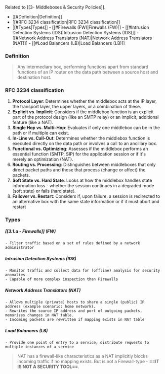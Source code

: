 Related to [[3- Middleboxes & Security Policies]].

- [[#Definition|Definition]]
- [[#RFC 3234 classification|RFC 3234 classification]]
- [[#Types|Types]]
		- [[#Firewalls (FW)|Firewalls (FW)]]
		- [[#Intrusion Detection Systems (IDS)|Intrusion Detection Systems (IDS)]]
		- [[#Network Address Translators (NAT)|Network Address Translators (NAT)]]
		- [[#Load Balancers (LB)|Load Balancers (LB)]]

### Definition 

> Any intermediary box, performing functions apart from standard functions of an IP router on the data path between a source host and destination host.


###  RFC 3234 classification 

1. **Protocol Layer**: Determines whether the middlebox acts at the IP layer, the transport layer, the upper layers, or a combination of these.
2. **Explicit vs. Implicit**: Considers if the middlebox function is an explicit part of the protocol design (like an SMTP relay) or an implicit, additional feature (like a NAT).
3. **Single Hop vs. Multi-Hop**: Evaluates if only one middlebox can be in the path or if multiple can exist.
4. **In-Line vs. Call-Out**: Determines whether the middlebox function is executed directly on the data path or involves a call to an ancillary box.
5. **Functional vs. Optimizing**: Assesses if the middlebox performs an essential function (SMTP, SIP) for the application session or if it's merely an optimization (NAT).
6. **Routing vs. Processing**: Distinguishes between middleboxes that only direct packet paths and those that process (change or affect) the packets.
7. **Soft State vs. Hard State**: Looks at how the middlebox handles state information loss - whether the session continues in a degraded mode (soft state) or fails (hard state).
8. **Failover vs. Restart**: Considers if, upon failure, a session is redirected to an alternative box with the same state information or if it must abort and restart​

### Types
##### [[3.1.a - Firewalls]] (FW)
	- Filter traffic based on a set of rules defined by a network administrator
##### Intrusion Detection Systems (IDS)
	- Monitor traffic and collect data for (offline) analysis for security anomalies
	- Capable of more complex inspection than Firewalls
##### Network Address Translators (NAT)
	- Allows multiple (private) hosts to share a single (public) IP address (example scenario: home network).
	- Rewrites the source IP address and port of outgoing packets, memorizes changes in NAT table.
	- Incoming packets are rewritten if mapping exists in NAT table
##### Load Balancers (LB)
	- Provide one point of entry to a service, distribute requests to multiple instances of a service

> NAT has a firewall-like characteristics as a NAT implicitly blocks incoming traffic if no mapping exists. But is not a Firewall-type - **==IT IS NOT A SECURITY TOOL==**.